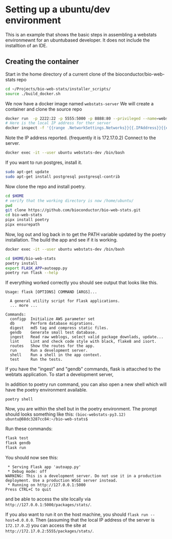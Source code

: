 # Setting up a ubuntu/dev environment
This is an example that shows the basic steps in assembling a webstats environmewnt for an ubuntubased developer.
It does not include the installtion of an IDE.
## Creating the container
Start in the home directory of a current clone of the bioconductor/bio-web-stats repo
```bash
cd ~/Projects/bio-web-stats/installer_scripts/
source ./build_docker.sh
```
We now have a docker image named  `webstats-server` We will create a container and clone the source repo
```bash
docker run  -p 2222:22 -p 5555:5000 -p 8888:80 --privileged --name=webstats-dev -d webstats-server
# Here is the local IP address for ther server
docker inspect -f '{{range .NetworkSettings.Networks}}{{.IPAddress}}{{end}}' webstats-dev
```
Note the IP address reported. (frequently it is 172.17.0.2) Connect to the server.

```bash
docker exec -it --user ubuntu webstats-dev /bin/bash
```

If you want to run postgres, install it.
```bash
sudo apt-get update
sudo apt-get install postgresql postgresql-contrib 
```

Now clone the repo and install poetry.
```bash
cd $HOME
# verify that the working directory is now /home/ubuntu/
pwd
git clone https://github.com/bioconductor/bio-web-stats.git
cd bio-web-stats
pipx install poetry
pipx ensurepath
```
Now, log out and log back in to get the PATH variable updated by the poetry installation.
The build the app and see if it is working.
```bash
docker exec -it --user ubuntu webstats-dev /bin/bash
```

```bash
cd $HOME/bio-web-stats
poetry install
export FLASK_APP=autoapp.py
poetry run flask --help
```

If everything worked correctly you should see output that looks like this.
```
Usage: flask [OPTIONS] COMMAND [ARGS]...

  A general utility script for Flask applications.
  ... more ...
  
Commands:
  configp  Initialize AWS parameter set
  db       Perform database migrations.
  digest   md5 tag and compress static files.
  gendb    Generate small test database.
  ingest   Read raw weblogs, select valid package downlads, update...
  lint     Lint and check code style with black, flake8 and isort.
  routes   Show the routes for the app.
  run      Run a development server.
  shell    Run a shell in the app context.
  test     Run the tests.
  ```
  If you have the "ingest" and "gendb" commands, flask is attacched to the webtats application.
  To start a development server, 

  In addition to poetry run command, you can also open a new shell which will have the
  poetry environment available.
  ```shell
poetry shell
```
Now, you are within the shell but in the poetry environment.
The prompt should looks something like this: `(bioc-webstats-py3.12) ubuntu@88dc3287cc84:~/bio-web-stats$ `

Run these commands:
```bash
flask test
flask gendb
flask run
```
You should now see this:
```
 * Serving Flask app 'autoapp.py'
 * Debug mode: off
WARNING: This is a development server. Do not use it in a production deployment. Use a production WSGI server instead.
 * Running on http://127.0.0.1:5000
Press CTRL+C to quit
```
and be able to access the site locally via `http://127.0.0.1:5000/packages/stats/`.

If you also want to run it on the host machine, you should `flask run --host=0.0.0.0`. Then
(assuming that the local IP address of the server is `172.17.0.2`) you can access the site at 
`http://172.17.0.2:5555/packages/stats/`.
